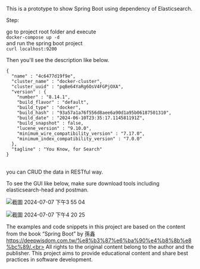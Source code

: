 
This is a prototype to show Spring Boot using dependency of Elasticsearch.<br>

Step:<br>

go to project root folder and execute<br>
  ```docker-compose up -d```<br>
and run the spring boot project<br>
  ```curl localhost:9200```<br>

Then you'll see the description like below.<br>
```
{
  "name" : "4c6477d19f9e",
  "cluster_name" : "docker-cluster",
  "cluster_uuid" : "pqBe64YaRg6OsV4FGPjOXA",
  "version" : {
    "number" : "8.14.1",
    "build_flavor" : "default",
    "build_type" : "docker",
    "build_hash" : "93a57a1a76f556d8aee6a90d1a95b06187501310",
    "build_date" : "2024-06-10T23:35:17.114581191Z",
    "build_snapshot" : false,
    "lucene_version" : "9.10.0",
    "minimum_wire_compatibility_version" : "7.17.0",
    "minimum_index_compatibility_version" : "7.0.0"
  },
  "tagline" : "You Know, for Search"
}
```
<br>
you can CRUD the data in RESTful way.<br>


To see the GUI like below, make sure download tools including elasticsearch-head and postman.<br>

![截圖 2024-07-07 下午3 55 04](https://github.com/Sparkobsecju/Ch19SpringBootUsingElasticsearchBuiltWithDocker/assets/160079818/236048f3-6d17-438f-a1b2-5c09b16be271)

![截圖 2024-07-07 下午4 20 25](https://github.com/Sparkobsecju/Ch19SpringBootUsingElasticsearchBuiltWithDocker/assets/160079818/08bd0f92-40d2-4eb5-a137-7198054788ba)

The examples and code snippets in this project are based on the content from the book “Spring Boot” by 孫鑫 <br>https://deepwisdom.com.tw/%e8%b3%87%e6%ba%90%e4%b8%8b%e8%bc%89/.<br> All rights to the original content belong to the author and the publisher. This project aims to provide educational content and share best practices in software development.
